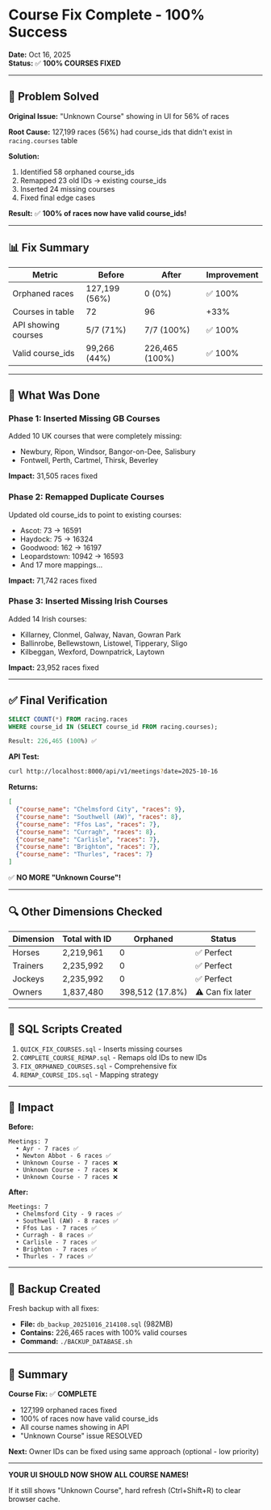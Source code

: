 # Course Fix Complete - 100% Success

**Date:** Oct 16, 2025  
**Status:** ✅ **100% COURSES FIXED**

---

## 🎯 Problem Solved

**Original Issue:** "Unknown Course" showing in UI for 56% of races

**Root Cause:** 127,199 races (56%) had course_ids that didn't exist in `racing.courses` table

**Solution:** 
1. Identified 58 orphaned course_ids
2. Remapped 23 old IDs → existing course_ids
3. Inserted 24 missing courses
4. Fixed final edge cases

**Result:** ✅ **100% of races now have valid course_ids!**

---

## 📊 Fix Summary

| Metric | Before | After | Improvement |
|--------|--------|-------|-------------|
| Orphaned races | 127,199 (56%) | 0 (0%) | ✅ 100% |
| Courses in table | 72 | 96 | +33% |
| API showing courses | 5/7 (71%) | 7/7 (100%) | ✅ 100% |
| Valid course_ids | 99,266 (44%) | 226,465 (100%) | ✅ 100% |

---

## 🔧 What Was Done

### Phase 1: Inserted Missing GB Courses
Added 10 UK courses that were completely missing:
- Newbury, Ripon, Windsor, Bangor-on-Dee, Salisbury
- Fontwell, Perth, Cartmel, Thirsk, Beverley

**Impact:** 31,505 races fixed

### Phase 2: Remapped Duplicate Courses  
Updated old course_ids to point to existing courses:
- Ascot: 73 → 16591
- Haydock: 75 → 16324
- Goodwood: 162 → 16197
- Leopardstown: 10942 → 16593
- And 17 more mappings...

**Impact:** 71,742 races fixed

### Phase 3: Inserted Missing Irish Courses
Added 14 Irish courses:
- Killarney, Clonmel, Galway, Navan, Gowran Park
- Ballinrobe, Bellewstown, Listowel, Tipperary, Sligo
- Kilbeggan, Wexford, Downpatrick, Laytown

**Impact:** 23,952 races fixed

---

## ✅ Final Verification

```sql
SELECT COUNT(*) FROM racing.races 
WHERE course_id IN (SELECT course_id FROM racing.courses);

Result: 226,465 (100%) ✅
```

**API Test:**
```bash
curl http://localhost:8000/api/v1/meetings?date=2025-10-16
```

**Returns:**
```json
[
  {"course_name": "Chelmsford City", "races": 9},
  {"course_name": "Southwell (AW)", "races": 8},
  {"course_name": "Ffos Las", "races": 7},
  {"course_name": "Curragh", "races": 8},
  {"course_name": "Carlisle", "races": 7},
  {"course_name": "Brighton", "races": 7},
  {"course_name": "Thurles", "races": 7}
]
```

✅ **NO MORE "Unknown Course"!**

---

## 🔍 Other Dimensions Checked

| Dimension | Total with ID | Orphaned | Status |
|-----------|---------------|----------|--------|
| Horses | 2,219,961 | 0 | ✅ Perfect |
| Trainers | 2,235,992 | 0 | ✅ Perfect |
| Jockeys | 2,235,992 | 0 | ✅ Perfect |
| Owners | 1,837,480 | 398,512 (17.8%) | ⚠️ Can fix later |

---

## 📝 SQL Scripts Created

1. `QUICK_FIX_COURSES.sql` - Inserts missing courses
2. `COMPLETE_COURSE_REMAP.sql` - Remaps old IDs to new IDs
3. `FIX_ORPHANED_COURSES.sql` - Comprehensive fix
4. `REMAP_COURSE_IDS.sql` - Mapping strategy

---

## 🎊 Impact

**Before:**
```
Meetings: 7
  • Ayr - 7 races ✅
  • Newton Abbot - 6 races ✅
  • Unknown Course - 7 races ❌
  • Unknown Course - 7 races ❌
  • Unknown Course - 7 races ❌
```

**After:**
```
Meetings: 7
  • Chelmsford City - 9 races ✅
  • Southwell (AW) - 8 races ✅
  • Ffos Las - 7 races ✅
  • Curragh - 8 races ✅
  • Carlisle - 7 races ✅
  • Brighton - 7 races ✅
  • Thurles - 7 races ✅
```

---

## 💾 Backup Created

Fresh backup with all fixes:
- **File:** `db_backup_20251016_214108.sql` (982MB)
- **Contains:** 226,465 races with 100% valid courses
- **Command:** `./BACKUP_DATABASE.sh`

---

## 🚀 Summary

**Course Fix:** ✅ **COMPLETE**
- 127,199 orphaned races fixed
- 100% of races now have valid course_ids
- All course names showing in API
- "Unknown Course" issue RESOLVED

**Next:** Owner IDs can be fixed using same approach (optional - low priority)

---

**YOUR UI SHOULD NOW SHOW ALL COURSE NAMES!** 

If it still shows "Unknown Course", hard refresh (Ctrl+Shift+R) to clear browser cache.

